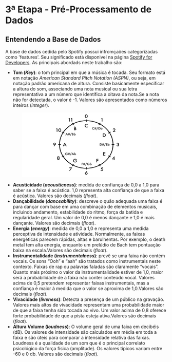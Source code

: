 # 3ª Etapa - Pré-Processamento de Dados

## Entendendo a Base de Dados
A base de dados cedida pelo Spotify possui infromçaões categorizadas como 'features'. Seu significado está disponivel na página [Spotify for Developers](https://developer.spotify.com/documentation/web-api/reference/get-audio-features). As principais abordads neste trabalho são:

* **Tom (_Key_)**: o tom principal em que a música é tocada. Seu formato está em notação _American Standard Pitch Notation (ASPN)_, ou seja, em notação padrão americana de altura. Consiste basicamente especificar a altura do som, associando uma nota musical ou sua letra representativa a um número que identifica a oitava da nota.Se a nota não for detectada, o valor é -1. Valores são apresentados como números inteiros (_integer_).
<div align="center">
<img src="/imagens/Integer-Circle.001.png" width="400" height="200">
</div>

* **Acusticidade (_acousticness_)**: medida de confiança de 0,0 a 1,0 para saber se a faixa é acústica. 1,0 representa alta confiança de que a faixa é acústica. Valores são decimais (_float_).
* **Dançabilidade (_danceability_)**: descreve o quão adequada uma faixa é para dançar com base em uma combinação de elementos musicais, incluindo andamento, estabilidade do ritmo, força da batida e regularidade geral. Um valor de 0,0 é menos dançante e 1,0 é mais dançante. Valores são decimais (_float_).
* **Energia (_energy_)**: medida de 0,0 a 1,0 e representa uma medida perceptiva de intensidade e atividade. Normalmente, as faixas energéticas parecem rápidas, altas e barulhentas. Por exemplo, o death metal tem alta energia, enquanto um prelúdio de Bach tem pontuação baixa na escala.Valores são decimais (_float_).
* **Instrumentalidade (_instrumentalness_)**: prevê se uma faixa não contém vocais. Os sons “Ooh” e “aah” são tratados como instrumentais neste contexto. Faixas de rap ou palavras faladas são claramente “vocais”. Quanto mais próximo o valor da instrumentalidade estiver de 1,0, maior será a probabilidade de a faixa não conter conteúdo vocal. Valores acima de 0,5 pretendem representar faixas instrumentais, mas a confiança é maior à medida que o valor se aproxima de 1,0.Valores são decimais (_float_).
* **Vivacidade (_liveness_)**: Detecta a presença de um público na gravação. Valores mais altos de vivacidade representam uma probabilidade maior de que a faixa tenha sido tocada ao vivo. Um valor acima de 0,8 oferece forte probabilidade de que a pista esteja ativa.Valores são decimais (_float_).
* **Altura Volume (_loudness_)**: O volume geral de uma faixa em decibéis (dB). Os valores de intensidade são calculados em média em toda a faixa e são úteis para comparar a intensidade relativa das faixas. Loudness é a qualidade de um som que é o principal correlato psicológico da força física (amplitude). Os valores típicos variam entre -60 e 0 db. Valores são decimais (_float_).
